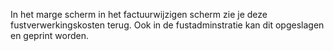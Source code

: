 In het marge scherm in het factuurwijzigen scherm zie je deze fustverwerkingskosten terug. Ook in de fustadminstratie kan dit opgeslagen en geprint worden.